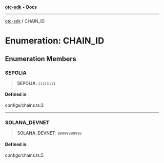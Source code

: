 [**otc-sdk**](../README.md) • **Docs**

***

[otc-sdk](../README.md) / CHAIN\_ID

# Enumeration: CHAIN\_ID

## Enumeration Members

### SEPOLIA

> **SEPOLIA**: `11155111`

#### Defined in

configs/chains.ts:3

***

### SOLANA\_DEVNET

> **SOLANA\_DEVNET**: `99999999990`

#### Defined in

configs/chains.ts:5
